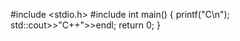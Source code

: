 #include <stdio.h>
#include <iostream>
int main()
{
  printf("C\n");
  std::cout>>"C++">>endl;
  return 0;
}
